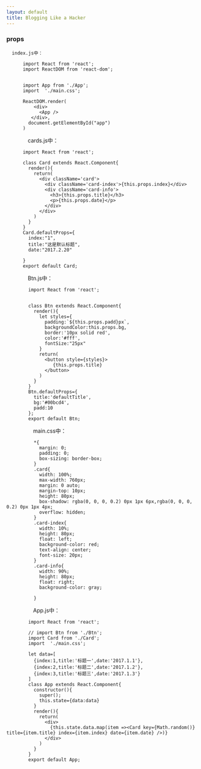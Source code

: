 ```yaml
---
layout: default
title: Blogging Like a Hacker
---
```



###   props


      index.js中：

          import React from 'react';
          import ReactDOM from 'react-dom';


          import App from './App';
          import  './main.css';

          ReactDOM.render(
              <div>
                <App />
             </div>,
            document.getElementById("app")
          )

　　　　cards.js中：

          import React from 'react';

          class Card extends React.Component{
            render(){
              return(
                <div className='card'>
                  <div className='card-index'>{this.props.index}</div>
                  <div className='card-info'>
                    <h3>{this.props.title}</h3>
                    <p>{this.props.date}</p>
                  </div>
                </div>
              )
            }
          }
          Card.defaultProps={
            index:"1",
            title:"这是默认标题",
            date:"2017.2.20"

          }
          export default Card;

　　　　Btn.js中：

            import React from 'react';


            class Btn extends React.Component{
              render(){
                let styles={
                  padding:`${this.props.padd}px`,
                  backgroundColor:this.props.bg,
                  border:'10px solid red',
                  color:'#fff',
                  fontSize:"25px"
                }
                return(
                  <button style={styles}>
                     {this.props.title}
                  </button>
                )
              }
            }
            Btn.defaultProps={
              title:'defaultTitle',
              bg:'#00bcd4',
              padd:10
            };
            export default Btn;

　　　　　main.css中：

              *{
                margin: 0;
                padding: 0;
                box-sizing: border-box;
              }
              .card{
                width: 100%;
                max-width: 760px;
                margin: 0 auto;
                margin-top: 10px;
                height: 80px;
                box-shadow: rgba(0, 0, 0, 0.2) 0px 1px 6px,rgba(0, 0, 0, 0.2) 0px 1px 4px;
                overflow: hidden;
              }
              .card-index{
                width: 10%;
                height: 80px;
                float: left;
                background-color: red;
                text-align: center;
                font-size: 20px;
              }
              .card-info{
                width: 90%;
                height: 80px;
                float: right;
                background-color: gray;

              }

　　　　　App.js中：

            import React from 'react';

            // import Btn from './Btn';
            import Card from './Card';
            import  './main.css';

            let data=[
              {index:1,title:'标题一',date:'2017.1.1'},
              {index:2,title:'标题二',date:'2017.1.2'},
              {index:3,title:'标题三',date:'2017.1.3'}
            ]
            class App extends React.Component{
              constructor(){
                super();
                this.state={data:data}
              }
              render(){
                return(
                  <div>
                    {this.state.data.map(item =><Card key={Math.random()} title={item.title} index={item.index} date={item.date} />)}
                  </div>
                )
              }
            }
            export default App;
